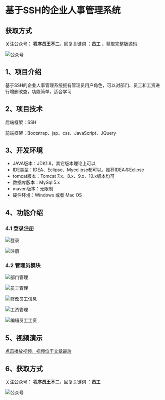 # 基于SSH的企业人事管理系统

## 获取方式

关注公众号： **程序员王不二**，回复关键词  ：**员工** ，获取完整版源码

![公众号](https://project-images-1256969109.cos.ap-chongqing.myqcloud.com/Typora-Images/202205281253739.png)

## 1、项目介绍

基于SSH的企业人事管理系统拥有管理员用户角色，可以对部门、员工和工资进行增删改查，功能简单，适合学习


## 2、项目技术

后端框架：SSH

前端框架：Bootstrap、jsp、css、JavaScript、JQuery

## 3、开发环境

- JAVA版本：JDK1.8，其它版本理论上可以
- IDE类型：IDEA、Eclipse、Myeclipse都可以。推荐IDEA与Eclipse
- tomcat版本：Tomcat 7.x、8.x、9.x、10.x版本均可
- 数据库版本：MySql 5.x
- maven版本：无限制
- 硬件环境：Windows 或者 Mac OS


## 4、功能介绍

### 4.1 登录注册

![登录](https://project-images-1256969109.cos.ap-chongqing.myqcloud.com/Typora-Images/202206201459327.jpg)

![注册](https://project-images-1256969109.cos.ap-chongqing.myqcloud.com/Typora-Images/202206201459541.jpg)

### 4.2 管理员模块

![部门管理](https://project-images-1256969109.cos.ap-chongqing.myqcloud.com/Typora-Images/202206201459170.jpg)

![员工管理](https://project-images-1256969109.cos.ap-chongqing.myqcloud.com/Typora-Images/202206201459780.jpg)

![修改员工信息](https://project-images-1256969109.cos.ap-chongqing.myqcloud.com/Typora-Images/202206201459362.jpg)

![工资管理](https://project-images-1256969109.cos.ap-chongqing.myqcloud.com/Typora-Images/202206201459279.jpg)

![编辑员工工资](https://project-images-1256969109.cos.ap-chongqing.myqcloud.com/Typora-Images/202206201500006.jpg)

## 5、视频演示

[点击播放视频，视频位于文章最后](输入链接)

## 6、获取方式

关注公众号： **程序员王不二**，回复关键词  ：**员工**



![公众号](https://project-images-1256969109.cos.ap-chongqing.myqcloud.com/Typora-Images/202205281253739.png)

